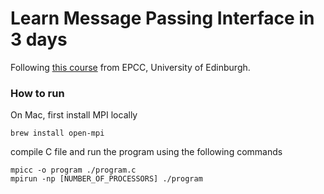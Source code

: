 # Learn Message Passing Interface in 3 days 

Following [this course](http://archer.ac.uk/training/course-material/2014/07/MPI_Edi/) from EPCC, University of Edinburgh. 

### How to run 

On Mac, first install MPI locally 

```
brew install open-mpi
```

compile C file and run the program using the following commands

```
mpicc -o program ./program.c
mpirun -np [NUMBER_OF_PROCESSORS] ./program
```
